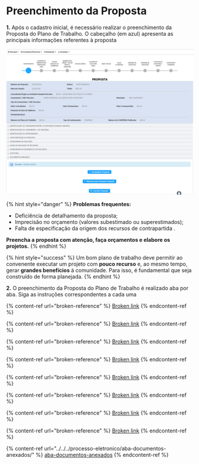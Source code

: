 # Preenchimento da Proposta

**1.** Após o cadastro inicial, é necessário realizar o preenchimento da Proposta do Plano de Trabalho. O cabeçalho (em azul) apresenta as principais informações referentes à proposta

![](<../../../.gitbook/assets/image (354).png>)

{% hint style="danger" %}
**Problemas frequentes:**

* Deficiência de detalhamento da proposta;
* Imprecisão no orçamento (valores subestimado ou superestimados);
* Falta de especificação da origem dos recursos de contrapartida .

**Preencha a proposta com atenção,  faça orçamentos e elabore os projetos.**
{% endhint %}

{% hint style="success" %}
Um bom plano de trabalho deve permitir ao convenente executar um projeto com **pouco recurso** e, ao mesmo tempo, gerar **grandes benefícios** à comunidade. Para isso, é fundamental que seja construído de forma planejada.
{% endhint %}

**2.** O preenchimento da Proposta do Plano de Trabalho é realizado aba por aba. Siga as instruções correspondentes a cada uma

{% content-ref url="broken-reference" %}
[Broken link](broken-reference)
{% endcontent-ref %}

{% content-ref url="broken-reference" %}
[Broken link](broken-reference)
{% endcontent-ref %}

{% content-ref url="broken-reference" %}
[Broken link](broken-reference)
{% endcontent-ref %}

{% content-ref url="broken-reference" %}
[Broken link](broken-reference)
{% endcontent-ref %}

{% content-ref url="broken-reference" %}
[Broken link](broken-reference)
{% endcontent-ref %}

{% content-ref url="broken-reference" %}
[Broken link](broken-reference)
{% endcontent-ref %}

{% content-ref url="broken-reference" %}
[Broken link](broken-reference)
{% endcontent-ref %}

{% content-ref url="broken-reference" %}
[Broken link](broken-reference)
{% endcontent-ref %}

{% content-ref url="../../../processo-eletronico/aba-documentos-anexados/" %}
[aba-documentos-anexados](../../../processo-eletronico/aba-documentos-anexados/)
{% endcontent-ref %}
